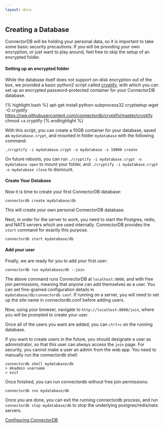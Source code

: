 ```yaml
---
layout: docs
---
```

## Creating a Database

ConnectorDB will be holding your personal data, so it is important to take some basic security precautions.
If you will be providing your own encryption, or just want to play around, feel free to skip the setup of an encrypted folder.

#### Setting up an encrypted folder
While the database itself does not support on-disk encryption out of the box, we provided a basic python2 script called [cryptify](https://github.com/connectordb/cryptify),
with which you can set up an encrypted password-protected container for your ConnectorDB database.

{% highlight bash %}
apt-get install python-subprocess32 cryptsetup
wget -O cryptify https://raw.githubusercontent.com/connectordb/cryptify/master/cryptify
chmod +x cryptify
{% endhighlight %}

With this script, you can create a 10GB container for your database, saved as `mydatabase.crypt`, and mounted in folder `mydatabase` with the following command:

~~~~~~~~~~~~
./cryptify -i mydatabase.crypt -o mydatabase -s 10000 create
~~~~~~~~~~~~

On future reboots, you can run `./cryptify -i mydatabase.crypt -o mydatabase open`
to mount your folder, and `./cryptify -i mydatabase.crypt -o mydatabase close`
to dismount.


#### Create Your Database

Now it is time to create your first ConnectorDB database:

~~~~~~~~~~~
connectordb create mydatabase/db
~~~~~~~~~~~

This will create your own personal ConnectorDB database.

Next, in order for the server to work, you need to start the Postgres, redis, and NATS servers which are used internally.
ConnectorDB provides the `start` command for exactly this purpose.

~~~~~~~~~~~
connectordb start mydatabase/db
~~~~~~~~~~~


#### Add your user

Finally, we are ready for you to add your first user:

~~~~~~~~~~~
connectordb run mydatabase/db --join
~~~~~~~~~~~

The above command runs ConnectorDB at `localhost:8000`, and with free join permissions, meaning that anyone can add themselves as a user. You can set fine-grained configuration
details in `mydatabase/db/connectordb.conf`. If running on a server, you will need to set up the site name in connectordb.conf before adding users.

Now, using your browser, navigate to `http://localhost:8000/join`, where you will be prompted to create your user.

Once all of the users you want are added, you can `ctrl+c` on the running database.

If you want to create users in the future, you should designate a user as administrator, so that this user can always access the `join` page. For security,
you cannot make a user an admin from the web app. You need to manually run the connectordb shell:

~~~~~~~~~~~
connectordb shell mydatabase/db
> mkadmin username
> exit
~~~~~~~~~~~

Once finished, you can run connectordb without free join permissions:

~~~~~~~~~~~
connectordb run mydatabase/db
~~~~~~~~~~~

Once you are done, you can exit the running connectordb process, and run `connectordb stop mydatabase/db` to stop the underlying postgres/redis/nats servers.


<a href="/docs/config.html" class="button alt">Configuring ConnectorDB <i class="fa fa-arrow-right"></i></a>
